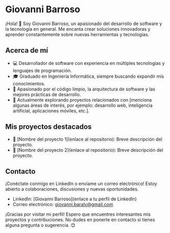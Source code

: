 # Giovanni Barroso

¡Hola! 👋 Soy Giovanni Barroso, un apasionado del desarrollo de software y la tecnología en general. Me encanta crear soluciones innovadoras y aprender constantemente sobre nuevas herramientas y tecnologías.

## Acerca de mí

- 💻 Desarrollador de software con experiencia en múltiples tecnologías y lenguajes de programación.
- 🎓 Graduado en Ingeniería Informática, siempre buscando expandir mis conocimientos.
- 🌱 Apasionado por el código limpio, la arquitectura de software y las mejores prácticas de desarrollo.
- 🔭 Actualmente explorando proyectos relacionados con [menciona algunas áreas de interés, por ejemplo: desarrollo web, inteligencia artificial, aplicaciones móviles, etc.].

## Mis proyectos destacados

- 🚀 [Nombre del proyecto 1](enlace al repositorio): Breve descripción del proyecto.
- 🌟 [Nombre del proyecto 2](enlace al repositorio): Breve descripción del proyecto.

## Contacto

¡Conéctate conmigo en LinkedIn o envíame un correo electrónico! Estoy abierto a colaboraciones, discusiones y nuevas oportunidades.

- LinkedIn: [Giovanni Barroso](enlace a tu perfil de LinkedIn)
- Correo electrónico: giovanni.baralv@gmail.com

¡Gracias por visitar mi perfil! Espero que encuentres interesantes mis proyectos y contribuciones. No dudes en ponerte en contacto si tienes alguna pregunta o sugerencia. 😊
